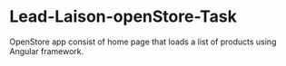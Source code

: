# Lead-Laison-openStore-Task
OpenStore app consist of home page that loads a list of products using Angular framework.
